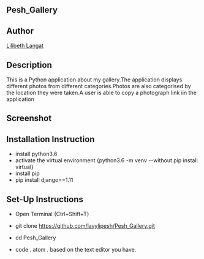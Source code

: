 ## Pesh_Gallery
## Author
[Lilibeth Langat](https://github.com/lavylipesh/Pesh_Gallery)
## Description
This is a Python application about my gallery.The application displays different photos from different categories.Photos are also categorised by the location they were taken.A user is able to copy a photograph link iin the application
## Screenshot

## Installation Instruction
* install python3.6
* activate the virtual environment {python3.6 -m venv --without pip install virtual}
* install pip
* pip install django==1.11
## Set-Up Instructions
* Open Terminal {Ctrl+Shift+T}

* git clone https://github.com/lavylipesh/Pesh_Gallery.git


* cd Pesh_Gallery

* code . atom . based on the text editor you have.
